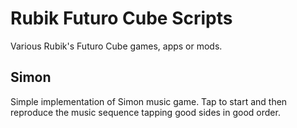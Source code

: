 Rubik Futuro Cube Scripts
=========================

Various Rubik's Futuro Cube games, apps or mods.

Simon
-----

Simple implementation of Simon music game.
Tap to start and then reproduce the music sequence tapping good sides in good order.
